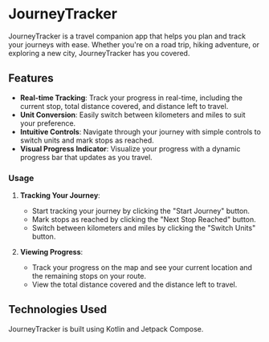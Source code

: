 # JourneyTracker

JourneyTracker is a travel companion app that helps you plan and track your journeys with ease. Whether you're on a road trip, hiking adventure, or exploring a new city, JourneyTracker has you covered.

## Features

- **Real-time Tracking**: Track your progress in real-time, including the current stop, total distance covered, and distance left to travel.
- **Unit Conversion**: Easily switch between kilometers and miles to suit your preference.
- **Intuitive Controls**: Navigate through your journey with simple controls to switch units and mark stops as reached.
- **Visual Progress Indicator**: Visualize your progress with a dynamic progress bar that updates as you travel.

### Usage

1. **Tracking Your Journey**:
   - Start tracking your journey by clicking the "Start Journey" button.
   - Mark stops as reached by clicking the "Next Stop Reached" button.
   - Switch between kilometers and miles by clicking the "Switch Units" button.

2. **Viewing Progress**:
   - Track your progress on the map and see your current location and the remaining stops on your route.
   - View the total distance covered and the distance left to travel.

## Technologies Used

JourneyTracker is built using Kotlin and Jetpack Compose.
